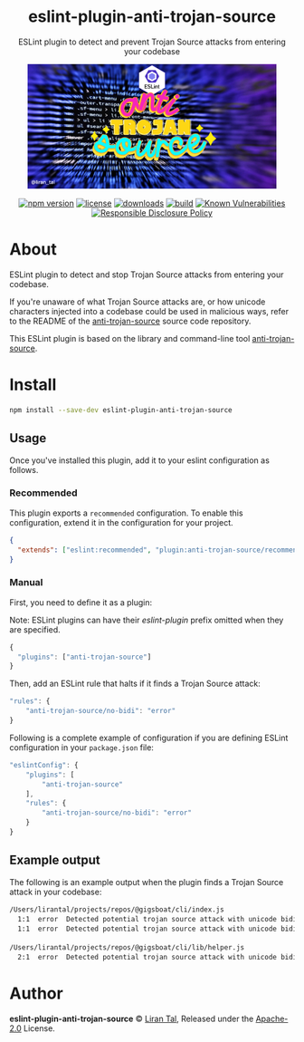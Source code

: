 <p align="center"><h1 align="center">
  eslint-plugin-anti-trojan-source
</h1>

<p align="center">
  ESLint plugin to detect and prevent Trojan Source attacks from entering your codebase
</p>

<p align="center">
  <img src="https://github.com/lirantal/eslint-plugin-anti-trojan-source/raw/main/.github/eslint-plugin-anti-trojan-source-logo.png" height="220">
</p>

<p align="center">
  <a href="https://www.npmjs.org/package/eslint-plugin-anti-trojan-source"><img src="https://badgen.net/npm/v/eslint-plugin-anti-trojan-source" alt="npm version"/></a>
  <a href="https://www.npmjs.org/package/eslint-plugin-anti-trojan-source"><img src="https://badgen.net/npm/license/eslint-plugin-anti-trojan-source" alt="license"/></a>
  <a href="https://www.npmjs.org/package/eslint-plugin-anti-trojan-source"><img src="https://badgen.net/npm/dt/eslint-plugin-anti-trojan-source" alt="downloads"/></a>
  <a href="https://github.com/lirantal/eslint-plugin-anti-trojan-source/actions?workflow=CI"><img src="https://github.com/lirantal/eslint-plugin-anti-trojan-source/workflows/CI/badge.svg" alt="build"/></a>
  <a href="https://snyk.io/test/github/lirantal/eslint-plugin-anti-trojan-source"><img src="https://snyk.io/test/github/lirantal/eslint-plugin-anti-trojan-source/badge.svg" alt="Known Vulnerabilities"/></a>
  <a href="./SECURITY.md"><img src="https://img.shields.io/badge/Security-Responsible%20Disclosure-yellow.svg" alt="Responsible Disclosure Policy" /></a>
</p>

# About

ESLint plugin to detect and stop Trojan Source attacks from entering your codebase.

If you're unaware of what Trojan Source attacks are, or how unicode characters injected into a codebase could be used in malicious ways, refer to the README of the [anti-trojan-source](https://github.com/lirantal/anti-trojan-source/) source code repository.

This ESLint plugin is based on the library and command-line tool [anti-trojan-source](https://github.com/lirantal/anti-trojan-source).

# Install

```bash
npm install --save-dev eslint-plugin-anti-trojan-source
```

## Usage

Once you've installed this plugin, add it to your eslint configuration as follows.

### Recommended

This plugin exports a `recommended` configuration.
To enable this configuration, extend it in the configuration for your project.

```json
{
  "extends": ["eslint:recommended", "plugin:anti-trojan-source/recommended"]
}
```

### Manual

First, you need to define it as a plugin:

Note: ESLint plugins can have their _eslint-plugin_ prefix omitted when they are specified.

```js
{
  "plugins": ["anti-trojan-source"]
}
```

Then, add an ESLint rule that halts if it finds a Trojan Source attack:

```js
"rules": {
    "anti-trojan-source/no-bidi": "error"
}
```

Following is a complete example of configuration if you are defining ESLint configuration in your `package.json` file:

```js
"eslintConfig": {
    "plugins": [
        "anti-trojan-source"
    ],
    "rules": {
        "anti-trojan-source/no-bidi": "error"
    }
}
```

## Example output

The following is an example output when the plugin finds a Trojan Source attack in your codebase:

```bash
/Users/lirantal/projects/repos/@gigsboat/cli/index.js
  1:1  error  Detected potential trojan source attack with unicode bidi introduced in this comment: '‮ } ⁦if (isAdmin)⁩ ⁦ begin admins only '  anti-trojan-source/no-bidi
  1:1  error  Detected potential trojan source attack with unicode bidi introduced in this comment: ' end admin only ‮ { ⁦'                    anti-trojan-source/no-bidi

/Users/lirantal/projects/repos/@gigsboat/cli/lib/helper.js
  2:1  error  Detected potential trojan source attack with unicode bidi introduced in this code: '"user‮ ⁦// Check if admin⁩ ⁦"'  anti-trojan-source/no-bidi
```

# Author

**eslint-plugin-anti-trojan-source** © [Liran Tal](https://github.com/lirantal), Released under the [Apache-2.0](./LICENSE) License.
